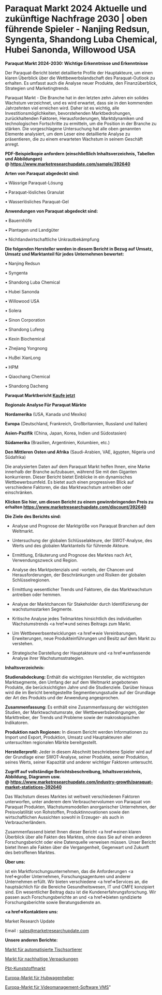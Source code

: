 # Paraquat Markt 2024 Aktuelle und zukünftige Nachfrage 2030 | oben führende Spieler - Nanjing Redsun, Syngenta, Shandong Luba Chemical, Hubei Sanonda, Willowood USA

<strong>Paraquat Markt 2024-2030: Wichtige Erkenntnisse und Erkenntnisse</strong>

Der Paraquat-Bericht bietet detaillierte Profile der Hauptakteure, um einen klaren Überblick über die Wettbewerbslandschaft des Paraquat-Outlook zu erhalten. Es umfasst auch die Analyse neuer Produkte, den Finanzüberblick, Strategien und Marketingtrends.

Paraquat Markt - Die Branche hat in den letzten zehn Jahren ein solides Wachstum verzeichnet, und es wird erwartet, dass sie in den kommenden Jahrzehnten viel erreichen wird. Daher ist es wichtig, alle Investitionsmöglichkeiten, bevorstehenden Marktbedrohungen, zurückhaltenden Faktoren, Herausforderungen, Marktdynamiken und technologischen Fortschritte zu ermitteln, um die Position in der Branche zu stärken. Die vorgeschlagene Untersuchung hat alle oben genannten Elemente analysiert, um dem Leser eine detaillierte Analyse zu präsentieren, die zu einem erwarteten Wachstum in seinem Geschäft anregt.

<strong><b>PDF-Beispielkopie anfordern (einschließlich Inhaltsverzeichnis, Tabellen und Abbildungen) @ </b></strong><strong><a href=https://www.marketresearchupdate.com/sample/392640><strong>https://www.marketresearchupdate.com/sample/392640</u></a></strong></strong>

<strong>Arten von Paraquat abgedeckt sind:</strong>

• Wässrige Paraquat-Lösung

• Paraquat-lösliches Granulat

• Wasserlösliches Paraquat-Gel

<strong>Anwendungen von Paraquat abgedeckt sind:</strong>

• Bauernhöfe

• Plantagen und Landgüter

• Nichtlandwirtschaftliche Unkrautbekämpfung

<strong>Die folgenden Hersteller werden in diesem Bericht in Bezug auf Umsatz, Umsatz und Marktanteil für jedes Unternehmen bewertet:</strong>

• Nanjing Redsun

• Syngenta

• Shandong Luba Chemical

• Hubei Sanonda

• Willowood USA

• Solera

• Sinon Corporation

• Shandong Lufeng

• Kexin Biochemical

• Zhejiang Yongnong

• HuBei XianLong

• HPM

• Qiaochang Chemical

• Shandong Dacheng

<strong>Paraquat Marktbericht <a href=https://www.marketresearchupdate.com/buynow/392640>Kaufe jetzt</a></strong>

<strong>Regionale Analyse Für Paraquat Märkte</strong>

<strong>Nordamerika</strong> (USA, Kanada und Mexiko)

<strong>Europa</strong> (Deutschland, Frankreich, Großbritannien, Russland und Italien)

<strong>Asien-Pazifik</strong> (China, Japan, Korea, Indien und Südostasien)

<strong>Südamerika</strong> (Brasilien, Argentinien, Kolumbien, etc.)

<strong>Den Mittleren</strong> <strong>Osten und Afrika</strong> (Saudi-Arabien, VAE, ägypten, Nigeria und Südafrika)

Die analysierten Daten auf dem Paraquat Markt helfen Ihnen, eine Marke innerhalb der Branche aufzubauen, während Sie mit den Giganten konkurrieren. Dieser Bericht bietet Einblicke in ein dynamisches Wettbewerbsumfeld. Es bietet auch einen progressiven Blick auf verschiedene Faktoren, die das Marktwachstum antreiben oder einschränken.

<strong>Klicken Sie hier, um diesen Bericht zu einem gewinnbringenden Preis zu erhalten
</strong><strong><a href=https://www.marketresearchupdate.com/discount/392640>https://www.marketresearchupdate.com/discount/392640</b></u></strong></a>

<strong>Die Ziele des Berichts sind:</strong>

- Analyse und Prognose der Marktgröße von Paraquat Branchen auf dem Weltmarkt.

- Untersuchung der globalen Schlüsselakteure, der SWOT-Analyse, des Werts und des globalen Marktanteils für führende Akteure.

- Ermittlung, Erläuterung und Prognose des Marktes nach Art, Verwendungszweck und Region.

- Analyse des Marktpotenzials und -vorteils, der Chancen und Herausforderungen, der Beschränkungen und Risiken der globalen Schlüsselregionen.

- Ermittlung wesentlicher Trends und Faktoren, die das Marktwachstum antreiben oder hemmen.

- Analyse der Marktchancen für Stakeholder durch Identifizierung der wachstumsstarken Segmente.

- Kritische Analyse jedes Teilmarktes hinsichtlich des individuellen Wachstumstrends <a href=>und</a> seines Beitrags zum Markt.

- Um Wettbewerbsentwicklungen <a href=>wie</a> Vereinbarungen, Erweiterungen, neue Produkteinführungen und Besitz auf dem Markt zu verstehen.

- Strategische Darstellung der Hauptakteure und <a href=>umfas</a>sende Analyse ihrer Wachstumsstrategien.

<strong>Inhaltsverzeichnis:</strong>

<strong>Studienabdeckung:</strong> Enthält die wichtigsten Hersteller, die wichtigsten Marktsegmente, den Umfang der auf dem Weltmarkt angebotenen Produkte, die berücksichtigten Jahre und die Studienziele. Darüber hinaus wird die im Bericht bereitgestellte Segmentierungsstudie auf der Grundlage der Art des Produkts und der Anwendung angesprochen.

<strong>Zusammenfassung:</strong> Es enthält eine Zusammenfassung der wichtigsten Studien, der Marktwachstumsrate, der Wettbewerbsbedingungen, der Markttreiber, der Trends und Probleme sowie der makroskopischen Indikatoren.

<strong>Produktion nach Regionen:</strong> In diesem Bericht werden Informationen zu Import und Export, Produktion, Umsatz und Hauptakteuren aller untersuchten regionalen Märkte bereitgestellt.

<strong>Herstellerprofil:</strong> Jeder in diesem Abschnitt beschriebene Spieler wird auf der Grundlage einer SWOT-Analyse, seiner Produkte, seiner Produktion, seines Werts, seiner Kapazität und anderer wichtiger Faktoren untersucht.

<strong><b>Zugriff auf vollständige Berichtsbeschreibung, Inhaltsverzeichnis, Abbildung, Diagramm usw. @ </b></strong><strong><a href=https://www.marketresearchupdate.com/industry-growth/paraquat-market-statistices-392640>https://www.marketresearchupdate.com/industry-growth/paraquat-market-statistices-392640</a></strong>

Das Wachstum dieses Marktes ist weltweit verschiedenen Faktoren unterworfen, unter anderem dem Verbrauchervolumen von Paraquat von Paraquat Produkten, Wachstumsmodellen anorganischer Unternehmen, der Preisvolatilität von Rohstoffen, Produktinnovationen sowie den wirtschaftlichen Aussichten sowohl in Erzeuger- als auch in Verbraucherländern.

Zusammenfassend bietet Ihnen dieser Bericht <a href=>einen</a> klaren Überblick über alle Fakten des Marktes, ohne dass Sie auf einen anderen Forschungsbericht oder eine Datenquelle verweisen müssen. Unser Bericht bietet Ihnen alle Fakten über die Vergangenheit, Gegenwart und Zukunft des betroffenen Marktes.

<strong>Über uns:</strong>

 ist ein Marktforschungsunternehmen, das die Anforderungen <a href=>großer</a> Unternehmen, Forschungsagenturen und anderer Unternehmen erfüllt. Wir bieten verschiedene <a href=>Services</a> an, die hauptsächlich für die Bereiche Gesundheitswesen, IT und CMFE konzipiert sind. Ein wesentlicher Beitrag dazu ist die Kundenerfahrungsforschung. Wir passen auch Forschungsberichte an und <a href=>bieten</a> syndizierte Forschungsberichte sowie Beratungsdienste an.

<strong><a href=>Kontaktiere uns:</a></strong>

Market Research Update

Email : sales@marketresearchupdate.com

<strong>Unsere anderen Berichte:</strong>

<a href=https://www.linkedin.com/pulse/benchtop-automated-cell-sorter-market-2023-2029-in-depth>Markt für automatisierte Tischsortierer</a>

<a href=https://www.linkedin.com/pulse/sustainable-packaging-market-sizing-up-anticipating-trends>Markt für nachhaltige Verpackungen</a>

<a href=https://www.linkedin.com/pulse/pbt-plastic-market-size-industry-growth-factors>Pbt-Kunststoffmarkt</a>

<a href=https://www.linkedin.com/pulse/europe-pallet-truck-jack-market-upcoming-trends>Europa-Markt für Hubwagenheber</a>

<a href=https://www.linkedin.com/pulse/europe-video-management-software-vms-market-o3bnf/>Europa-Markt für Videomanagement-Software VMS</a>"
